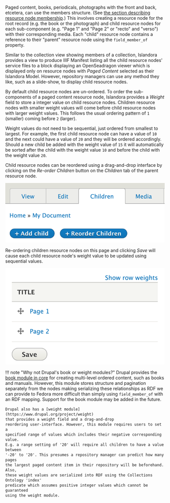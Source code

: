 Paged content, books, periodicals, photographs with the front and back, etcetera, can use the members structure.
(See [the section describing resource node membership](resource-nodes.md#members).)
This involves creating a resource node for the root record (e.g. the book or the photograph)
and child resource nodes for each sub-component (e.g. "Page 1" and "Page 2" or "recto" and "verso")
with their corresponding media. Each "child" resource node contains a reference to their "parent" resource node
using the `field_member_of` property. 

Similar to the collection view showing members of a collection, Islandora provides a 
view to produce IIIF Manifest listing all the child resource nodes' service files
to a block displaying an OpenSeadragon viewer which is displayed only on resource
nodes with _Paged Content_ selected as their Islandora Model. However, repository
managers can use any method they like, such as a slide-show, to display child resource nodes.

By default child resource nodes are un-ordered. To order the sub-components of a
paged content resource node, Islandora provides a _Weight_ field to store a 
integer value on  child resource nodes. 
Children resource nodes with smaller weight values will come
before child resource nodes with larger weight values. This follows the usual ordering
pattern of `1` (smaller) coming before `2` (larger). 

Weight values do not need 
to be sequential, just ordered from smallest to largest. For example, the first 
child resource node can have a value of `10` and the next could have a value of 
`20` and they will be ordered accordingly. Should a new child be added with the 
weight value of `15` it will automatically be sorted after the child with the
weight value `10` and before the child with the weight value `20`.

Child resource nodes can be reordered using a drag-and-drop interface by clicking
on the _Re-order Children_ button on the _Children_ tab of the parent resource node.

![Re-order Children button](../assets/paged_content_reorder_children_button.png)

Re-ordering children resource nodes on this page and clicking _Save_ will cause 
each child resource node's weight value to be updated using sequential values.

![Re-order Children form](../assets/paged_content_reorder_children_form.png)

!!! note "Why not Drupal's book or weight modules?"
    Drupal provides the [book module in core](https://www.drupal.org/docs/8/core/modules/book)
    for creating multi-level ordered content, such as books and manuals.
    However, this module stores structure and pagination separately from the nodes making serializing
    these relationships as RDF we can provide to Fedora more difficult than simply using `field_member_of`
    with an RDF mapping. Support for the book module may be added in the future.
    
    Drupal also has a [weight module](https://www.drupal.org/project/weight) 
    that provides a weight field and a drag-and-drop
    reordering user-interface. However, this module requires users to set a 
    specified range of values which includes their negative corresponding value. 
    E.g. a range setting of '20' will require all children to have a value between 
    '-20' to '20'. This presumes a repository manager can predict how many pages
    the largest paged content item in their repository will be beforehand. Also,
    these weight values are serialized into RDF using the Collections Ontology 'index'
    predicate which assumes positive integer values which cannot be guaranteed
    using the weight module.
